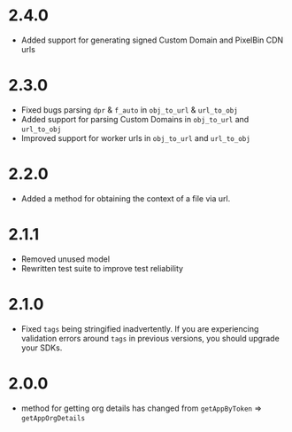 # 2.4.0

-   Added support for generating signed Custom Domain and PixelBin CDN urls

# 2.3.0

-   Fixed bugs parsing `dpr` & `f_auto` in `obj_to_url` & `url_to_obj`
-   Added support for parsing Custom Domains in `obj_to_url` and `url_to_obj`
-   Improved support for worker urls in `obj_to_url` and `url_to_obj`

# 2.2.0

-   Added a method for obtaining the context of a file via url.

# 2.1.1

-   Removed unused model
-   Rewritten test suite to improve test reliability

# 2.1.0

-   Fixed `tags` being stringified inadvertently. If you are experiencing validation errors around `tags` in previous versions, you should upgrade your SDKs.

# 2.0.0

-   method for getting org details has changed from `getAppByToken` => `getAppOrgDetails`
